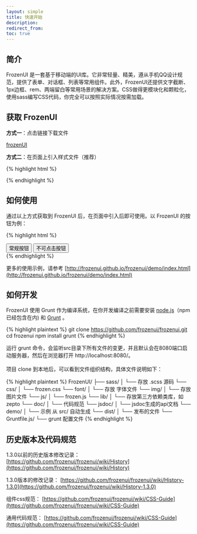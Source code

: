 ```yaml
---
layout: simple
title: 快速开始
description:
redirect_from:
toc: true
---
```


<!-- Bootstrap is the world's most popular framework for building responsive, mobile-first sites and applications. Inside you'll find high quality HTML, CSS, and JavaScript to make starting any project easier than ever. -->

<!-- Here's how to quickly get started with the Bootstrap CDN and a template starter page. -->

## 简介

FrozenUI 是一套基于移动端的UI库。它非常轻量、精美，遵从手机QQ设计规范，提供了表单、对话框、列表等常用组件。此外，FrozenUI还提供文字截断、1px边框、rem、两端留白等常用场景的解决方案。CSS做得更模块化和颗粒化，使用sass编写CSS代码，你完全可以按照实际情况按需加载。


## 获取 FrozenUI

**方式一**：点击链接下载文件

<a href="https://github.com/frozenui/frozenui/archive/1.3.0.zip">frozenUI</a>

**方式二**：在页面上引入样式文件（推荐）

{% highlight html %}
<link rel="stylesheet" href="http://i.gtimg.cn/vipstyle/frozenui/1.3.0/css/frozen.css">
{% endhighlight %}

## 如何使用

通过以上方式获取到 FrozenUI 后，在页面中引入后即可使用。以 FrozenUI 的按钮为例：

{% highlight html %}
<!DOCTYPE html>
<html lang="en">
    <head>
        <meta charset="UTF-8">
        <meta charset="utf-8">
        <meta name="viewport" content="width=device-width, minimum-scale=1.0, maximum-scale=1.0, initial-scale=1.0, user-scalable=no">
        <title>FrozenUI Demo</title>
        <!-- 引入 FrozenUI -->
        <link rel="stylesheet" href="http://i.gtimg.cn/vipstyle/frozenui/1.3.0/css/frozen.css"/>
    </head>
    <body>
        <!-- 使用 -->
        <div class="ui-btn-wrap">
            <button class="ui-btn">常规按钮</button>
            <button class="ui-btn disabled">不可点击按钮</button>
        </div>
    </body>
</html>
{% endhighlight %}

更多的使用示例，请参考 [http://frozenui.github.io/frozenui/demo/index.html](http://frozenui.github.io/frozenui/demo/index.html)

## 如何开发
FrozenUI 使用 Grunt 作为编译系统，在你开发编译之前需要安装 [node.js](https://nodejs.org/en/)（npm 已经包含在内) 和 [Grunt](https://gruntjs.com/) 。

{% highlight plaintext %}
git clone https://github.com/frozenui/frozenui.git
cd frozenui
npm install
grunt
{% endhighlight %}

运行 grunt 命令，会监听src目录下所有文件的变更，并且默认会在8080端口启动服务器，然后在浏览器打开 http://localhost:8080/。
<br><br>
项目 clone 到本地后，可以看到文件组织结构，具体文件说明如下：

{% highlight plaintext %}
FrozenUI/
├── sass/
│   └── 存放 .scss 源码
└── css/
│   └── frozen.css
└── font/
│   └── 存放 字体文件
└── img/
│   └── 存放 图片文件
└── js/
│   └── frozen.js
└── lib/
│   └── 存放第三方依赖类库，如 zepto
└── doc/
│   └── 代码规范
└── jsdoc/
│   └── jsdoc生成的api文档
└── demo/
│   └── 示例 从 src/ 自动生成
└── dist/
│   └── 发布的文件
└── Gruntfile.js/
    └── grunt 配置文件
{% endhighlight %}


<!-- ## 使用进阶

FrozenUI 是一个非常灵活、轻量的组件库，遵循模块化和颗粒化的理念，除了上述中的常规使用，我们还有一些进阶的用法。

### 1、组件按需引用
按照项目实际需要来引入对应的组件，例如：项目中只有按钮和弹窗，那我就单独引入 button 和 dialog 组件即可。那么可以在项目 index.scss 这样编写：

{% highlight sass %}
@import "path/src/sass/component/button/btn";
@import "path/src/sass/component/dialog/dialog";
{% endhighlight %}

通过按需引用的方法，可以使得你的项目减少一些没必要的代码，从而减少样式体积。

### 2、自定义组件参数
FrozenUI 有一个配置所有组件的 variables 文件夹，如果项目中需要更改某一些通用参数，那么可以通过修改 variables 内的文件来解决，例如：统一修改所有按钮的颜色，那么可以修改 <code>src/scss/base/variables/component.scss</code> 文件，修改其中的 button 相关样式，演示代码如下：
{% highlight sass %}
$button-bg-color:   #333;
$button-text:       #fff;
{% endhighlight %}

通过该方法，可以让多页面场景更高效管理。常见的一键换肤功能也可以通过此方法快速实现。 -->

## 历史版本及代码规范

1.3.0以前的历史版本修改记录： [https://github.com/frozenui/frozenui/wiki/History](https://github.com/frozenui/frozenui/wiki/History)

1.3.0版本的修改记录： [https://github.com/frozenui/frozenui/wiki/History-1.3.0](https://github.com/frozenui/frozenui/wiki/History-1.3.0)

组件css规范： [https://github.com/frozenui/frozenui/wiki/CSS-Guide](https://github.com/frozenui/frozenui/wiki/CSS-Guide)

通用代码规范： [https://github.com/frozenui/frozenui/wiki/CSS-Guide](https://github.com/frozenui/frozenui/wiki/CSS-Guide)
